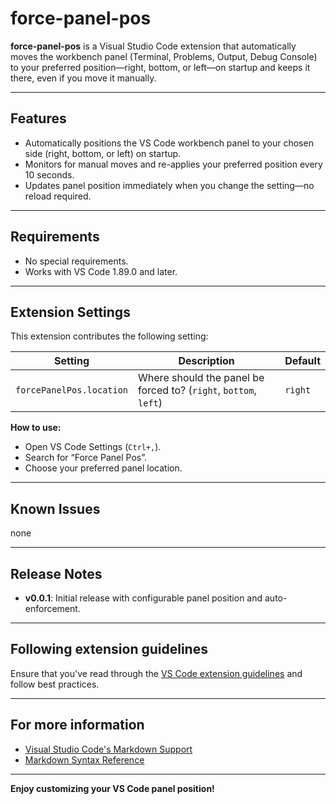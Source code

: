 # force-panel-pos

**force-panel-pos** is a Visual Studio Code extension that automatically moves the workbench panel (Terminal, Problems, Output, Debug Console) to your preferred position—right, bottom, or left—on startup and keeps it there, even if you move it manually.

---

## Features

- Automatically positions the VS Code workbench panel to your chosen side (right, bottom, or left) on startup.
- Monitors for manual moves and re-applies your preferred position every 10 seconds.
- Updates panel position immediately when you change the setting—no reload required.

---

## Requirements

- No special requirements.  
- Works with VS Code 1.89.0 and later.

---

## Extension Settings

This extension contributes the following setting:

| Setting                       | Description                                      | Default |
|-------------------------------|--------------------------------------------------|---------|
| `forcePanelPos.location`      | Where should the panel be forced to? (`right`, `bottom`, `left`) | `right`  |

**How to use:**
- Open VS Code Settings (`Ctrl+,`).
- Search for “Force Panel Pos”.
- Choose your preferred panel location.

---

## Known Issues

none

---

## Release Notes

- **v0.0.1**: Initial release with configurable panel position and auto-enforcement.

---

## Following extension guidelines

Ensure that you've read through the [VS Code extension guidelines](https://code.visualstudio.com/api/references/extension-guidelines) and follow best practices.

---

## For more information

- [Visual Studio Code's Markdown Support](http://code.visualstudio.com/docs/languages/markdown)
- [Markdown Syntax Reference](https://help.github.com/articles/markdown-basics/)

---

**Enjoy customizing your VS Code panel position!**
